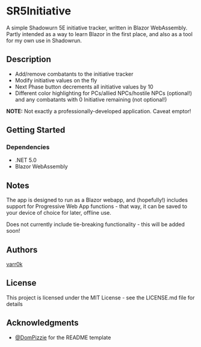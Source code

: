 # SR5Initiative

A simple Shadowurn 5E initiative tracker, written in Blazor WebAssembly. Partly intended as a way to learn Blazor in the first place, and also as a tool for my own use in Shadowrun.

## Description

* Add/remove combatants to the initiative tracker
* Modify initiative values on the fly
* Next Phase button decrements all initiative values by 10
* Different color highlighting for PCs/allied NPCs/hostile NPCs (optional!) and any combatants with 0 Initiative remaining (not optional!)

**NOTE:** Not exactly a professionally-developed application. Caveat emptor!

## Getting Started

### Dependencies

* .NET 5.0
* Blazor WebAssembly

## Notes

The app is designed to run as a Blazor webapp, and (hopefully!) includes support for Progressive Web App functions - that way, it can be saved to your device of choice for later, offline use.

Does not currently include tie-breaking functionality - this will be added soon!

## Authors

[varr0k](https://github.com/varr0k)

## License

This project is licensed under the MIT License - see the LICENSE.md file for details

## Acknowledgments

* [@DomPizzie](https://twitter.com/dompizzie) for the README template
